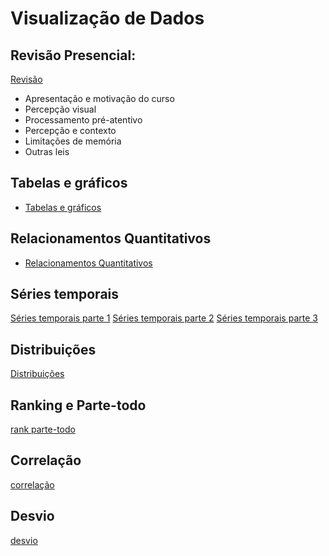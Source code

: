 # Visualização de Dados

## Revisão Presencial:

[Revisão](Resumo_presencial.md)

- Apresentação e motivação do curso
- Percepção visual
- Processamento pré-atentivo
- Percepção e contexto
- Limitações de memória
- Outras leis

## Tabelas e gráficos

- [Tabelas e gráficos](tabelas_e_gráficos.md)

## Relacionamentos Quantitativos

- [Relacionamentos Quantitativos](relacionamentos_quantitativos.md)

## Séries temporais

[Séries temporais parte 1](Series_temporais_01.md)
[Séries temporais parte 2](Series_temporais_02.md)
[Séries temporais parte 3](Series_temporais_03.md)

## Distribuições

[Distribuições](distribuicoes.md)

## Ranking e Parte-todo

[rank parte-todo](ranking-partetodo.md)

## Correlação

[correlação](correlacao.md)

## Desvio

[desvio](desvio.md)